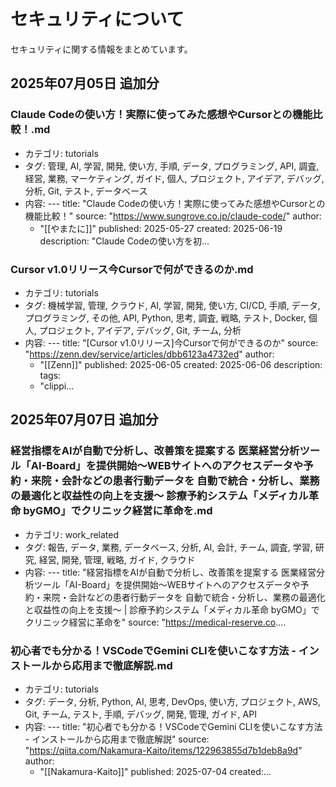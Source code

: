 # セキュリティについて

セキュリティに関する情報をまとめています。


## 2025年07月05日 追加分

### Claude Codeの使い方！実際に使ってみた感想やCursorとの機能比較！.md
- カテゴリ: tutorials
- タグ: 管理, AI, 学習, 開発, 使い方, 手順, データ, プログラミング, API, 調査, 経営, 業務, マーケティング, ガイド, 個人, プロジェクト, アイデア, デバッグ, 分析, Git, テスト, データベース
- 内容: ---
title: "Claude Codeの使い方！実際に使ってみた感想やCursorとの機能比較！"
source: "https://www.sungrove.co.jp/claude-code/"
author:
  - "[[やまたに]]"
published: 2025-05-27
created: 2025-06-19
description: "Claude Codeの使い方を初...

### Cursor v1.0リリース今Cursorで何ができるのか.md
- カテゴリ: tutorials
- タグ: 機械学習, 管理, クラウド, AI, 学習, 開発, 使い方, CI/CD, 手順, データ, プログラミング, その他, API, Python, 思考, 調査, 戦略, テスト, Docker, 個人, プロジェクト, アイデア, デバッグ, Git, チーム, 分析
- 内容: ---
title: "[Cursor v1.0リリース]今Cursorで何ができるのか"
source: "https://zenn.dev/service/articles/dbb6123a4732ed"
author:
  - "[[Zenn]]"
published: 2025-06-05
created: 2025-06-06
description:
tags:
  - "clippi...



## 2025年07月07日 追加分

### 経営指標をAIが自動で分析し、改善策を提案する 医業経営分析ツール「AI-Board」を提供開始～WEBサイトへのアクセスデータや予約・来院・会計などの患者行動データを 自動で統合・分析し、業務の最適化と収益性の向上を支援～  診療予約システム「メディカル革命 byGMO」でクリニック経営に革命を.md
- カテゴリ: work_related
- タグ: 報告, データ, 業務, データベース, 分析, AI, 会計, チーム, 調査, 学習, 研究, 経営, 開発, 管理, 戦略, ガイド, クラウド
- 内容: ---
title: "経営指標をAIが自動で分析し、改善策を提案する 医業経営分析ツール「AI-Board」を提供開始～WEBサイトへのアクセスデータや予約・来院・会計などの患者行動データを 自動で統合・分析し、業務の最適化と収益性の向上を支援～ | 診療予約システム「メディカル革命 byGMO」でクリニック経営に革命を"
source: "https://medical-reserve.co....

### 初心者でも分かる！VSCodeでGemini CLIを使いこなす方法 - インストールから応用まで徹底解説.md
- カテゴリ: tutorials
- タグ: データ, 分析, Python, AI, 思考, DevOps, 使い方, プロジェクト, AWS, Git, チーム, テスト, 手順, デバッグ, 開発, 管理, ガイド, API
- 内容: ---
title: "初心者でも分かる！VSCodeでGemini CLIを使いこなす方法 - インストールから応用まで徹底解説"
source: "https://qiita.com/Nakamura-Kaito/items/122963855d7b1deb8a9d"
author:
  - "[[Nakamura-Kaito]]"
published: 2025-07-04
created:...

